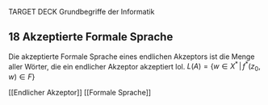 TARGET DECK
Grundbegriffe der Informatik

18 Akzeptierte Formale Sprache
---
Die akzeptierte Formale Sprache eines endlichen Akzeptors ist die Menge aller Wörter, die ein endlicher Akzeptor akzeptiert lol.
$L(A) = \{ w \in X^* \, | \, f^*(z_0, w) \in F \}$
<!--ID: 1707324714101-->

[[Endlicher Akzeptor]]
[[Formale Sprache]]